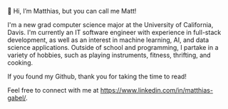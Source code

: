 👋 Hi, I’m Matthias, but you can call me Matt! 

I'm a new grad computer science major at the University of California, Davis. I'm currently an IT software engineer with 
experience in full-stack development, as well as an interest in machine learning, AI, and data science applications. 
Outside of school and programming, I partake in a variety of hobbies, such as playing instruments, fitness, thrifting, 
and cooking.

If you found my Github, thank you for taking the time to read! 

Feel free to connect with me at https://www.linkedin.com/in/matthias-gabel/.

<!---
mutthias/mutthias is a ✨ special ✨ repository because its `README.md` (this file) appears on your GitHub profile.
You can click the Preview link to take a look at your changes.
--->
